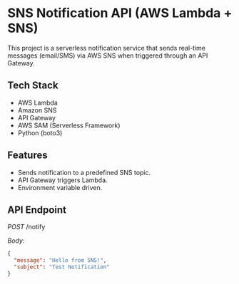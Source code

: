 # SNS Notification API (AWS Lambda + SNS)

This project is a serverless notification service that sends real-time messages (email/SMS) via AWS SNS when triggered through an API Gateway.

## Tech Stack

- AWS Lambda
- Amazon SNS
- API Gateway
- AWS SAM (Serverless Framework)
- Python (boto3)

## Features

- Sends notification to a predefined SNS topic.
- API Gateway triggers Lambda.
- Environment variable driven.

##  API Endpoint

*POST* /notify

*Body:*
```json
{
  "message": "Hello from SNS!",
  "subject": "Test Notification"
}
